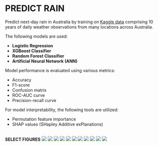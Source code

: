 # PREDICT RAIN

Predict next-day rain in Australia by training on [Kaggle data](https://www.kaggle.com/datasets/jsphyg/weather-dataset-rattle-package) comprising 10 years of daily weather observations from many locations across Australia. 

The following models are used:
- **Logistic Regression**
- **XGBoost Classifier**
- **Random Forest Classifier**
- **Artificial Neural Network (ANN)**

Model performance is evaluated using various metrics: 
- Accuracy
- F1-score
- Confusion matrix
- ROC-AUC curve
- Precision-recall curve

For model interpretability, the following tools are utilized:
- Permutation feature importance
- SHAP values (SHapley Additive exPlanations)

\
**SELECT FIGURES**
<img src="Figures/missing_values_overview.jpg">
<img src="Figures/correlation_matrix.jpg">
<img src="Figures/predictive_power_score.jpg">
<img src="Figures/rain_tomorrow_distribution.jpg">
<img src="Figures/highly_correlated_features.jpg">
<img src="Figures/ROC_AUC_curve_xgb.jpg">
<img src="Figures/precision_recall_curve_xgb.jpg">
<img src="Figures/feature_importance_beeswarm_xgb.jpg">
<img src="Figures/feature_importance_permutation_xgb.jpg">
<img src="Figures/feature_importance_shap_xgb.jpg">
<img src="Figures/ann_training_history.jpg">